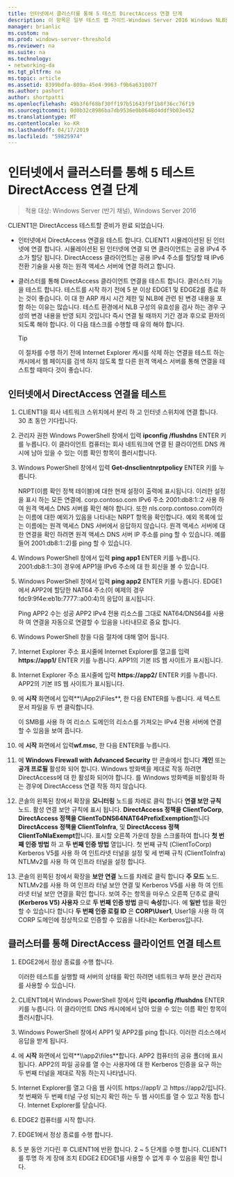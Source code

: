 ```yaml
---
title: 인터넷에서 클러스터를 통해 5 테스트 DirectAccess 연결 단계
description: 이 항목은 일부 테스트 랩 가이드-Windows Server 2016 Windows NLB를 사용 하 여 클러스터에서 DirectAccess 시연
manager: brianlic
ms.custom: na
ms.prod: windows-server-threshold
ms.reviewer: na
ms.suite: na
ms.technology:
- networking-da
ms.tgt_pltfrm: na
ms.topic: article
ms.assetid: 8399bdfa-809a-45e4-9963-f9b6a631007f
ms.author: pashort
author: shortpatti
ms.openlocfilehash: 49b3f6f68bf30ff197b51643f9f1b8f36cc76f19
ms.sourcegitcommit: 0d0b32c8986ba7db9536e0b8648d4ddf9b03e452
ms.translationtype: MT
ms.contentlocale: ko-KR
ms.lasthandoff: 04/17/2019
ms.locfileid: "59825974"
---
```

# <a name="step-5-test-directaccess-connectivity-from-the-internet-and-through-the-cluster"></a>인터넷에서 클러스터를 통해 5 테스트 DirectAccess 연결 단계

>적용 대상: Windows Server (반기 채널), Windows Server 2016

CLIENT1은 DirectAccess 테스트할 준비가 완료 되었습니다.  
  
- 인터넷에서 DirectAccess 연결을 테스트 합니다. CLIENT1 시뮬레이션된 된 인터넷에 연결 합니다. 시뮬레이션된 된 인터넷에 연결 되 면 클라이언트는 공용 IPv4 주소가 할당 됩니다. DirectAccess 클라이언트는 공용 IPv4 주소를 할당할 때 IPv6 전환 기술을 사용 하는 원격 액세스 서버에 연결 하려고 합니다.  
  
- 클러스터를 통해 DirectAccess 클라이언트 연결을 테스트 합니다. 클러스터 기능을 테스트 합니다. 테스트를 시작 하기 전에 5 분 이상 EDGE1 및 EDGE2를 종료 하는 것이 좋습니다. 이 대 한 ARP 캐시 시간 제한 및 NLB에 관련 된 변경 내용을 포함 하는 이유는 많습니다. 테스트 환경에서 NLB 구성의 유효성을 검사 하는 경우 구성의 변경 내용을 반영 되지 것입니다 즉시 연결 될 때까지 기간 경과 후으로 환자의 되도록 해야 합니다. 이 다음 태스크를 수행할 때 유의 해야 합니다.  
  
    > [!TIP]  
    > 이 절차를 수행 하기 전에 Internet Explorer 캐시를 삭제 하는 연결을 테스트 하는 캐시에서 웹 페이지를 검색 하지 않도록 할 다른 원격 액세스 서버를 통해 연결을 테스트할 때마다 것이 좋습니다.  
  
## <a name="test-directaccess-connectivity-from-the-internet"></a>인터넷에서 DirectAccess 연결을 테스트  
  
1.  CLIENT1을 회사 네트워크 스위치에서 분리 하 고 인터넷 스위치에 연결 합니다. 30 초 동안 기다립니다.  
  
2.  관리자 권한 Windows PowerShell 창에서 입력 **ipconfig /flushdns** ENTER 키를 누릅니다. 이 클라이언트 컴퓨터는 회사 네트워크에 연결 된 클라이언트 DNS 캐시에 남아 있을 수 있는 이름 확인 항목이 플러시합니다.  
  
3.  Windows PowerShell 창에서 입력 **Get-dnsclientnrptpolicy** ENTER 키를 누릅니다.  
  
    NRPT(이름 확인 정책 테이블)에 대한 현재 설정이 출력에 표시됩니다. 이러한 설정을 표시 하는 모든 연결에. corp.contoso.com IPv6 주소 2001:db8:1::2 사용 하 여 원격 액세스 DNS 서버를 확인 해야 합니다. 또한 nls.corp.contoso.com이라는 이름에 대한 예외가 있음을 나타내는 NRPT 항목을 확인합니다. 예외 목록에 있는 이름에는 원격 액세스 DNS 서버에서 응답하지 않습니다. 원격 액세스 서버에 대 한 연결을 확인 하려면 원격 액세스 DNS 서버 IP 주소를 ping 할 수 있습니다. 예를 들어 2001:db8:1::2)를 ping 할 수 있습니다.  
  
4.  Windows PowerShell 창에서 입력 **ping app1** ENTER 키를 누릅니다. 2001:db8:1::3이 경우에 APP1을 IPv6 주소에 대 한 회신을 볼 수 있습니다.  
  
5.  Windows PowerShell 창에서 입력 **ping app2** ENTER 키를 누릅니다. EDGE1에서 APP2에 할당한 NAT64 주소(이 예제의 경우 fdc9:9f4e:eb1b:7777::a00:4)의 응답이 표시됩니다.  
  
    Ping APP2 수는 성공 APP2 IPv4 전용 리소스를 그대로 NAT64/DNS64를 사용 하 여 연결을 자동으로 연결할 수 있음을 나타내므로 중요 합니다.  
  
6.  Windows PowerShell 창을 다음 절차에 대해 열어 둡니다.  
  
7.  Internet Explorer 주소 표시줄에 Internet Explorer를 열고를 입력 **https://app1/** ENTER 키를 누릅니다. APP1의 기본 IIS 웹 사이트가 표시됩니다.  
  
8.  Internet Explorer 주소 표시줄에 입력 **https://app2/** ENTER 키를 누릅니다. APP2의 기본 IIS 웹 사이트가 표시됩니다.  
  
9. 에 **시작** 화면에서 입력**\\\App2\Files**, 한 다음 ENTER를 누릅니다. 새 텍스트 문서 파일을 두 번 클릭합니다.  
  
    이 SMB를 사용 하 여 리소스 도메인의 리소스를 가져오는 IPv4 전용 서버에 연결할 수 있음을 보여 줍니다.  
  
10. 에 **시작** 화면에서 입력**wf.msc**, 한 다음 ENTER를 누릅니다.  
  
11. 에 **Windows Firewall with Advanced Security** 만 콘솔에서 합니다 **개인** 또는 **공개 프로필** 활성화 되어 합니다. Windows 방화벽을 제대로 작동 하려면 DirectAccess에 대 한 활성화 되어야 합니다. 를 Windows 방화벽을 비활성화 하는 경우에 DirectAccess 연결 작동 하지 않습니다.  
  
12. 콘솔의 왼쪽된 창에서 확장을 **모니터링** 노드를 차례로 클릭 합니다 **연결 보안 규칙** 노드. 활성 연결 보안 규칙에 표시 됩니다. **DirectAccess 정책을 ClientToCorp**, **DirectAccess 정책을 ClientToDNS64NAT64PrefixExemption**합니다 **DirectAccess 정책을 ClientToInfra**, 및 **DirectAccess 정책 ClientToNlaExempt**합니다. 표시할 오른쪽 가운데 창을 스크롤하여 합니다 **첫 번째 인증 방법** 하 고 **두 번째 인증 방법** 열입니다. 첫 번째 규칙 (ClientToCorp) Kerberos V5를 사용 하 여 인트라넷 터널을 설정 및 세 번째 규칙 (ClientToInfra) NTLMv2를 사용 하 여 인프라 터널을 설정 합니다.  
  
13. 콘솔의 왼쪽된 창에서 확장을 **보안 연결** 노드를 차례로 클릭 합니다 **주 모드** 노드. NTLMv2를 사용 하 여 인프라 터널 보안 연결 및 Kerberos V5를 사용 하 여 인트라넷 터널 보안 연결을 확인 합니다. 보여 주는 항목을 마우스 오른쪽 단추로 클릭 **(Kerberos V5) 사용자** 으로 **두 번째 인증 방법** 클릭 **속성**합니다. 에 **일반** 탭을 확인할 수 있습니다 합니다 **두 번째 인증 로컬 ID** 은 **CORP\User1**, User1을 사용 하 여 CORP 도메인에 정상적으로 인증할 수 있음을 나타내는 Kerberos입니다.  
  
## <a name="test-directaccess-client-connectivity-through-the-cluster"></a>클러스터를 통해 DirectAccess 클라이언트 연결 테스트  
  
1.  EDGE2에서 정상 종료를 수행 합니다.  
  
    이러한 테스트를 실행할 때 서버의 상태를 확인 하려면 네트워크 부하 분산 관리자를 사용할 수 있습니다.  
  
2.  CLIENT1에서 Windows PowerShell 창에서 입력 **ipconfig /flushdns** ENTER 키를 누릅니다. 이 클라이언트 DNS 캐시에에서 남아 있을 수 있는 이름 확인 항목이 플러시합니다.  
  
3.  Windows PowerShell 창에서 APP1 및 APP2를 ping 합니다. 이러한 리소스에서 응답을 받게 됩니다.  
  
4.  에 **시작** 화면에서 입력**\\\app2\files**합니다. APP2 컴퓨터의 공유 폴더에 표시 됩니다. APP2의 파일 공유를 열 수는 사용자에 대 한 Kerberos 인증을 요구 하는 두 번째 터널을 제대로 작동 하는지 나타냅니다.  
  
5.  Internet Explorer를 열고 다음 웹 사이트 https://app1/ 고 https://app2/입니다. 첫 번째와 두 번째 터널 구성 되는지 확인 하는 두 웹 사이트를 열 수 있고 작동 합니다. Internet Explorer를 닫습니다.  
  
6.  EDGE2 컴퓨터를 시작 합니다.  
  
7.  EDGE1에서 정상 종료를 수행 합니다.  
  
8.  5 분 동안 기다린 후 CLIENT1에 반환 합니다. 2 ~ 5 단계를 수행 합니다. CLIENT1를 투명 하 게 장애 조치 EDGE2 EDGE1를 사용할 수 없게 후 수 있음을 확인 합니다.
